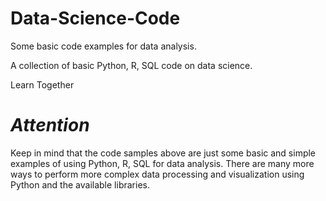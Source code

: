# Data-Science-Code
Some basic code examples for data analysis.

A collection of basic Python, R, SQL code on data science.

Learn Together


*Attention*
========
Keep in mind that the code samples above are just some basic and simple examples of using Python, R, SQL for data analysis. There are many more ways to perform more complex data processing and visualization using Python and the available libraries.
